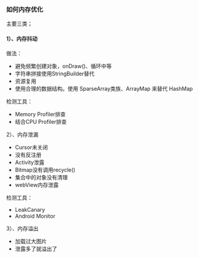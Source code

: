 ### 如何内存优化

主要三类；

#### 1）、内存抖动

做法：
- 避免频繁创建对象，onDraw()、循环中等
- 字符串拼接使用StringBuilder替代
- 资源复用
- 使用合理的数据结构。使用 SparseArray类族、ArrayMap 来替代 HashMap

检测工具：
- Memory Profiler排查
- 结合CPU Profiler排查

2）、内存泄漏

- Cursor未关闭
- 没有反注册
- Activity泄露
- Bitmap没有调用recycle()
- 集合中的对象没有清理
- webView内存泄露

检测工具：
- LeakCanary
- Android Monitor

3）、内存溢出

- 加载过大图片
- 泄露多了就溢出了
